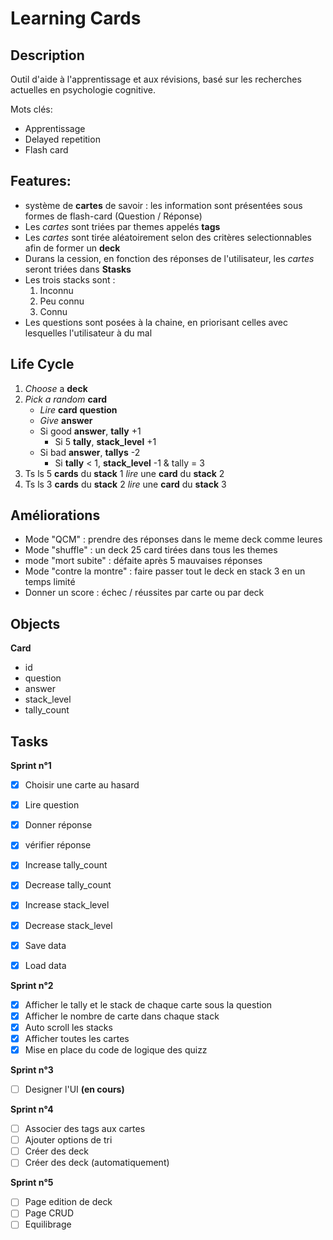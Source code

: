 # Learning Cards

## Description

Outil d'aide à l'apprentissage et aux révisions, basé sur les recherches actuelles en psychologie cognitive.

Mots clés:

- Apprentissage
- Delayed repetition
- Flash card

## Features:

- système de **cartes** de savoir : les information sont présentées sous formes de flash-card (Question / Réponse)
- Les _cartes_ sont triées par themes appelés **tags**
- Les _cartes_ sont tirée aléatoirement selon des critères selectionnables afin de former un **deck**
- Durans la cession, en fonction des réponses de l'utilisateur, les _cartes_ seront triées dans **Stasks**
- Les trois stacks sont :
  1.  Inconnu
  2.  Peu connu
  3.  Connu
- Les questions sont posées à la chaine, en priorisant celles avec lesquelles l'utilisateur à du mal

## Life Cycle

1. _Choose_ a **deck**
2. _Pick a random_ **card**
   - _Lire_ **card** **question**
   - _Give_ **answer**
   - Si good **answer**, **tally** +1
     - Si 5 **tally**, **stack_level** +1
   - Si bad **answer**, **tallys** -2
     - Si **tally** < 1, **stack_level** -1 & tally = 3
3. Ts ls 5 **cards** du **stack** 1 _lire_ une **card** du **stack** 2
4. Ts ls 3 **cards** du **stack** 2 _lire_ une **card** du **stack** 3

## Améliorations

- Mode "QCM" : prendre des réponses dans le meme deck comme leures
- Mode "shuffle" : un deck 25 card tirées dans tous les themes
- mode "mort subite" : défaite après 5 mauvaises réponses
- Mode "contre la montre" : faire passer tout le deck en stack 3 en un temps limité
- Donner un score : échec / réussites par carte ou par deck

## Objects

**Card**

- id
- question
- answer
- stack_level
- tally_count

## Tasks

**Sprint n°1**

- [x] Choisir une carte au hasard

- [x] Lire question
- [x] Donner réponse
- [x] vérifier réponse

- [x] Increase tally_count
- [x] Decrease tally_count
- [x] Increase stack_level
- [x] Decrease stack_level

- [x] Save data
- [x] Load data

**Sprint n°2**

- [x] Afficher le tally et le stack de chaque carte sous la question
- [x] Afficher le nombre de carte dans chaque stack
- [x] Auto scroll les stacks
- [x] Afficher toutes les cartes
- [x] Mise en place du code de logique des quizz

**Sprint n°3**

- [ ] Designer l'UI **(en cours)**

**Sprint n°4**

- [ ] Associer des tags aux cartes
- [ ] Ajouter options de tri
- [ ] Créer des deck
- [ ] Créer des deck (automatiquement)

**Sprint n°5**

- [ ] Page edition de deck
- [ ] Page CRUD
- [ ] Equilibrage
